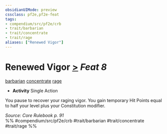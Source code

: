```yaml
---
obsidianUIMode: preview
cssclass: pf2e,pf2e-feat
tags:
- compendium/src/pf2e/crb
- trait/barbarian
- trait/concentrate
- trait/rage
aliases: ["Renewed Vigor"]
---
```

# Renewed Vigor  [>](chapter-9-playing-the-game.md#Actions "Single Action") *Feat 8*  
[barbarian](Reference/Rules/Traits/barbarian.md "Barbarian Class Trait")  [concentrate](concentrate.md "Concentrate Action & Ability Trait")  [rage](Reference/Rules/Traits/rage.md "Rage Combat Trait")  

- **Activity** Single Action

You pause to recover your raging vigor. You gain temporary Hit Points equal to half your level plus your Constitution modifier.

*Source: Core Rulebook p. 91*  
%% #compendium/src/pf2e/crb #trait/barbarian #trait/concentrate #trait/rage %%